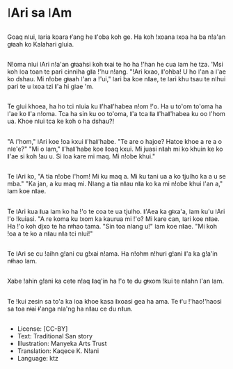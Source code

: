 # ǀAri sa ǀAm

##
Goaq nǀui, ǀaria koara ǂ'ang he ǁ'oba koh ge. Ha koh ǃxoana ǀxoa ha ba nǃa'an gǂaah ko Kalahari gǀuia.

##
Nǃoma nǀui ǀAri nǃa'an gǂaahsi koh ǂxai te ho ha ǃ'han he cua ǀam he tza. 'Msi koh ǀoa toan te pari cinniha gǁa ǃ'hu nǃang. "ǃAri kxao, ǁ'ohba! U ho ǀ'an a ǀ'ae ko dshau. Mi nǃobe gǂaah ǀ'an a ǃ'ui," ǀari ba koe nǁae, te ǀari khu tsau te nǀhui pari te u ǀxoa tzi ǁ'a hi gǀae 'm.

##
Te gǀui khoea, ha ho tci nǀuia ku ǁ'haǁ'habea nǃom ǃ'o. Ha u to'om to'oma ha ǀ'ae ko ǁ'a nǃoma. Tca ha sin ku oo to'oma, ǁ'a tca ǁa ǁ'haǁ'habea ku oo ǀ'hom ua. Khoe nǀui tca ke koh o ha dshau?!

##
"A ǀ'hom," ǀAri koe ǃoa kxui ǁ'haǁ'habe. "Te are o hajoe? Hatce khoe a re a o nǀe'e?" "Mi o ǀam," ǁ'haǁ'habe koe ǁoaq kxui. Mi juasi nǁah mi ko khuin ke ko ǁ'ae si koh ǃau u. Si ǀoa kare mi maq. Mi nǃobe khui."

##
Te ǀAri ko, "A tia nǃobe ǀ'hom! Mi ku maq a. Mi ku tani ua a ko tjuǀho ka a u se mba." "Ka jan, a ku maq mi. Nǀang a tia nǁau nǁa ko ka mi nǃobe khui ǀ'an a," ǀam koe nǁae.

##
Te ǀAri kua ǁua ǀam ko ha ǃ'o te coa te ua tjuǀho. ǁ'Aea ka gǂxa'a, ǀam ku'u ǀAri ǃ'o ǃkuiasi. "A re koma ku ǀxom ka kaurua mi ǃ'o? Mi kare can, ǀari koe nǁae. Ha ǃ'o koh djxo te ha nǂhao tama. "Sin toa nǀang u!" ǀam koe nǁae. "Mi koh ǃoa a te ko a nǁau nǁa tci nǀui!"

##
Te ǀAri se cu ǃaihn gǃani cu gǃxai nǃama. Ha nǃohm nǃhuri gǃani ǁ'a ka gǃa'in nǂhao ǀam.

##
Xabe ǃahin gǃani ka cete nǃaq ǁaq'in ha ǃ'o te du gǂxom ǃkui te nǁahn ǀ'an ǀam.

##
Te ǃkui zesin sa to'a ka ǀoa khoe kasa ǁxoasi gea ha ama. Te ǂ'u ǃ'haoǃ'haosi sa toa nǂai ǂ'anga nǀa'ng ha nǁau ce du nǁun.

##
* License: [CC-BY]
* Text: Traditional San story
* Illustration: Manyeka Arts Trust
* Translation: Kaqece K. N!ani
* Language: ktz
